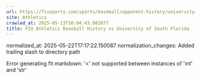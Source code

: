 ```yaml
---
url: https://fiusports.com/sports/baseball/opponent-history/university-of-south-florida/361/
site: Athletics
crawled_at: 2025-05-13T10:04:43.802077
title: FIU Athletics Baseball History vs University of South Florida
---
```

normalized_at: 2025-05-22T17:17:22.150087
normalization_changes: Added trailing slash to directory path

Error generating fit markdown: '<' not supported between instances of 'int' and 'str'
